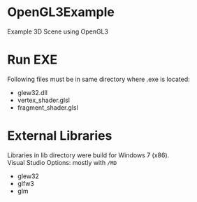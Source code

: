 OpenGL3Example
==============

Example 3D Scene using OpenGL3

Run EXE
==============
Following files must be in same directory where .exe is located:

- glew32.dll
- vertex_shader.glsl
- fragment_shader.glsl

External Libraries
==============

Libraries in lib directory were build for Windows 7 (x86).<br />
Visual Studio Options: mostly with `/MD`

- glew32
- glfw3
- glm

